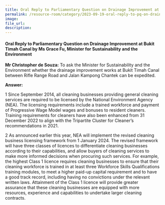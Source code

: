 ```yaml
---
title: Oral Reply to Parliamentary Question on Drainage Improvement at Bukit Timah Canal by Ms Grace Fu, Minister for Sustainability and the Environment
permalink: /resource-room/category/2023-09-19-oral-reply-to-pq-on-drainage-improvement-at-bukit-timah-canal/
image:
file_url:
description:
---
```

 
#### Oral Reply to Parliamentary Question on Drainage Improvement at Bukit Timah Canal by Ms Grace Fu, Minister for Sustainability and the Environment
 
**Mr Christopher de Souza:** To ask the Minister for Sustainability and the Environment whether the drainage improvement works at Bukit Timah Canal between Rifle Range Road and Jalan Kampong Chantek can be expedited.
 
**Answer:**
 
1 Since September 2014, all cleaning businesses providing general cleaning services are required to be licensed by the National Environment Agency (NEA). The licensing requirements include a trained workforce and payment of Progressive Wage Model wages and bonuses to resident cleaners. Training requirements for cleaners have also been enhanced from 31 December 2022 to align with the Tripartite Cluster for Cleaner’s recommendations in 2021.
 
2 As announced earlier this year, NEA will implement the revised cleaning business licensing framework from 1 January 2024. The revised framework will have three classes of licences to differentiate cleaning businesses according to their capabilities, and allow buyers of cleaning services to make more informed decisions when procuring such services. For example, the highest Class 1 licence requires cleaning businesses to ensure that their cleaning workforce is trained in at least three Workforce Skills Qualifications training modules, to meet a higher paid-up capital requirement and to have a good track record, including having no convictions under the relevant written laws. Attainment of the Class 1 licence will provide greater assurance that these cleaning businesses are equipped with more resources, experience and capabilities to undertake larger cleaning contracts.
 
 

